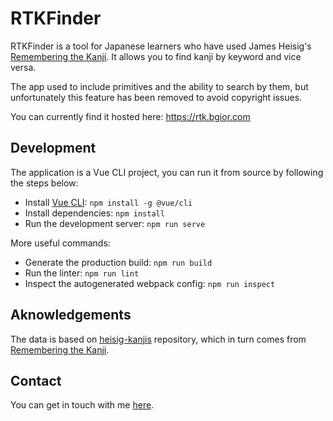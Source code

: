 # RTKFinder

RTKFinder is a tool for Japanese learners who have used James Heisig's [Remembering the Kanji](https://en.wikipedia.org/wiki/Remembering_the_Kanji_and_Remembering_the_Hanzi). It allows you to find kanji by keyword and vice versa.

The app used to include primitives and the ability to search by them, but unfortunately this feature has been removed to avoid copyright issues.

You can currently find it hosted here: https://rtk.bgior.com

## Development
The application is a Vue CLI project, you can run it from source by following the steps below:

- Install [Vue CLI](https://cli.vuejs.org/guide/installation.html): `npm install -g @vue/cli`
- Install dependencies: `npm install`
- Run the development server: `npm run serve`

More useful commands:

- Generate the production build: `npm run build`
- Run the linter: `npm run lint`
- Inspect the autogenerated webpack config: `npm run inspect`

## Aknowledgements
The data is based on [heisig-kanjis](https://github.com/sdcr/heisig-kanjis) repository, which in turn comes from [Remembering the Kanji](https://en.wikipedia.org/wiki/Remembering_the_Kanji_and_Remembering_the_Hanzi).

## Contact
You can get in touch with me [here](https://bgior.com).
